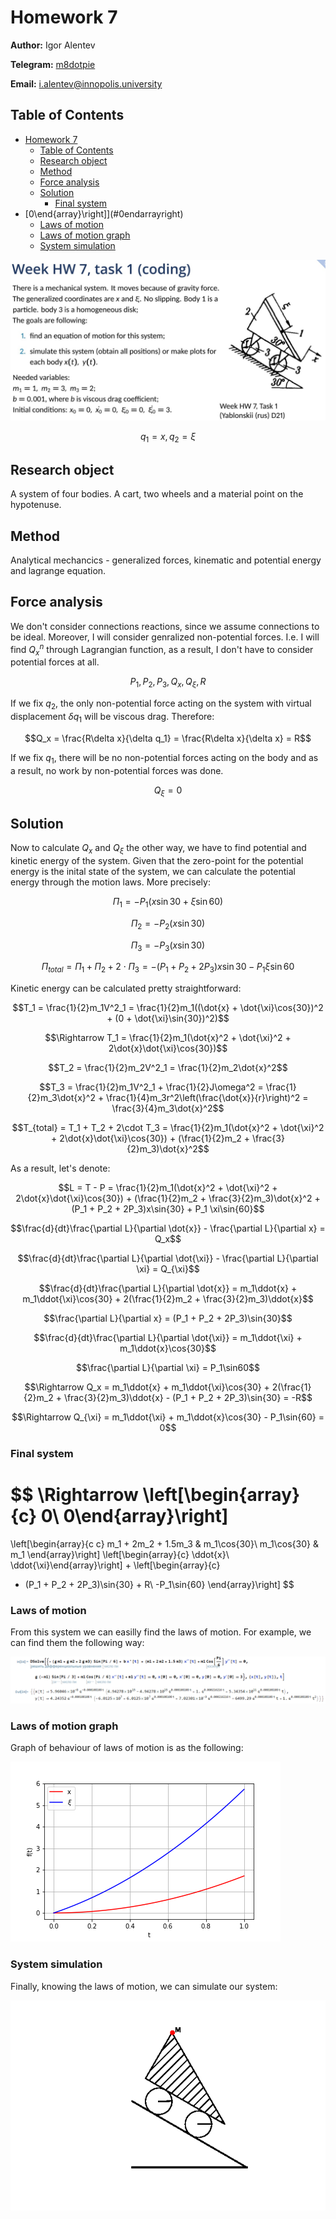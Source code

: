 # Homework 7

**Author:** Igor Alentev

**Telegram:** [m8dotpie](https://t.me/m8dotpie)

**Email:** i.alentev@innopolis.university

## Table of Contents

- [Homework 7](#homework-7)
  - [Table of Contents](#table-of-contents)
  - [Research object](#research-object)
  - [Method](#method)
  - [Force analysis](#force-analysis)
  - [Solution](#solution)
    - [Final system](#final-system)
- [0\end{array}\right]](#0endarrayright)
    - [Laws of motion](#laws-of-motion)
    - [Laws of motion graph](#laws-of-motion-graph)
    - [System simulation](#system-simulation)

![](assets/state.jpg)

$$q_1=x, q_2=\xi$$

## Research object

A system of four bodies. A cart, two wheels and a material point on the hypotenuse.

## Method

Analytical mechancics - generalized forces, kinematic and potential energy and lagrange equation.

## Force analysis

We don't consider connections reactions, since we assume connections to be ideal. Moreover, I will consider genralized non-potential forces. I.e. I will find $Q_x^n$ through Lagrangian function, as a result, I don't have to consider potential forces at all.

$$P_1, P_2, P_3, Q_x, Q_{\xi}, R$$

If we fix $q_2$, the only non-potential force acting on the system with virtual displacement $\delta q_1$ will be viscous drag. Therefore:

$$Q_x = \frac{R\delta x}{\delta q_1} = \frac{R\delta x}{\delta x} = R$$

If we fix $q_1$, there will be no non-potential forces acting on the body and as a result, no work by non-potential forces was done.

$$Q_{\xi} = 0$$

## Solution

Now to calculate $Q_x$ and $Q_{\xi}$ the other way, we have to find potential and kinetic energy of the system. Given that the zero-point for the potential energy is the inital state of the system, we can calculate the potential energy through the motion laws. More precisely:

$$\Pi_1 = -P_1(x\sin{30} + \xi\sin{60})$$

$$\Pi_2 = -P_2(x\sin{30})$$

$$\Pi_3 = -P_3(x\sin{30})$$

$$\Pi_{total} = \Pi_1 + \Pi_2 + 2 \cdot \Pi_3 = -(P_1 + P_2 + 2P_3)x\sin{30} - P_1 \xi\sin{60}$$

Kinetic energy can be calculated pretty straightforward:

$$T_1 = \frac{1}{2}m_1V^2_1 = \frac{1}{2}m_1((\dot{x} + \dot{\xi}\cos{30})^2 + (0 + \dot{\xi}\sin{30})^2)$$

$$\Rightarrow T_1 = \frac{1}{2}m_1(\dot{x}^2 + \dot{\xi}^2 + 2\dot{x}\dot{\xi}\cos{30})$$

$$T_2 = \frac{1}{2}m_2V^2_1 = \frac{1}{2}m_2\dot{x}^2$$

$$T_3 = \frac{1}{2}m_1V^2_1 + \frac{1}{2}J\omega^2 = \frac{1}{2}m_3\dot{x}^2 + \frac{1}{4}m_3r^2\left(\frac{\dot{x}}{r}\right)^2 = \frac{3}{4}m_3\dot{x}^2$$

$$T_{total} = T_1 + T_2 + 2\cdot T_3 = \frac{1}{2}m_1(\dot{x}^2 + \dot{\xi}^2 + 2\dot{x}\dot{\xi}\cos{30}) + (\frac{1}{2}m_2 + \frac{3}{2}m_3)\dot{x}^2$$

As a result, let's denote:

$$L = T - P = \frac{1}{2}m_1(\dot{x}^2 + \dot{\xi}^2 + 2\dot{x}\dot{\xi}\cos{30}) + (\frac{1}{2}m_2 + \frac{3}{2}m_3)\dot{x}^2 + (P_1 + P_2 + 2P_3)x\sin{30} + P_1 \xi\sin{60}$$

$$\frac{d}{dt}\frac{\partial L}{\partial \dot{x}} - \frac{\partial L}{\partial x} = Q_x$$

$$\frac{d}{dt}\frac{\partial L}{\partial \dot{\xi}} - \frac{\partial L}{\partial \xi} = Q_{\xi}$$

$$\frac{d}{dt}\frac{\partial L}{\partial \dot{x}} = m_1\ddot{x} + m_1\ddot{\xi}\cos{30} + 2(\frac{1}{2}m_2 + \frac{3}{2}m_3)\ddot{x}$$

$$\frac{\partial L}{\partial x} = (P_1 + P_2 + 2P_3)\sin{30}$$

$$\frac{d}{dt}\frac{\partial L}{\partial \dot{\xi}} = m_1\ddot{\xi} + m_1\ddot{x}\cos{30}$$

$$\frac{\partial L}{\partial \xi} = P_1\sin60$$

$$\Rightarrow Q_x = m_1\ddot{x} + m_1\ddot{\xi}\cos{30} + 2(\frac{1}{2}m_2 + \frac{3}{2}m_3)\ddot{x} - (P_1 + P_2 + 2P_3)\sin{30} = -R$$

$$\Rightarrow Q_{\xi} = m_1\ddot{\xi} + m_1\ddot{x}\cos{30} - P_1\sin{60} = 0$$

### Final system

$$
\Rightarrow 
\left[\begin{array}{c}
0\\
0\end{array}\right] 
=
\left[\begin{array}{c c}
m_1 + 2m_2 + 1.5m_3 & m_1\cos{30}\\
m_1\cos{30} & m_1
\end{array}\right]
\left[\begin{array}{c}
\ddot{x}\\
\ddot{\xi}\end{array}\right]
+
\left[\begin{array}{c}
- (P_1 + P_2 + 2P_3)\sin{30} + R\\
-P_1\sin{60}
\end{array}\right]
$$

### Laws of motion

From this system we can easilly find the laws of motion. For example, we can find them the following way:

![](assets/odesolve.PNG)

### Laws of motion graph

Graph of behaviour of laws of motion is as the following:

![](assets/xsxis.png)

### System simulation

Finally, knowing the laws of motion, we can simulate our system:

![](assets/model.gif)

